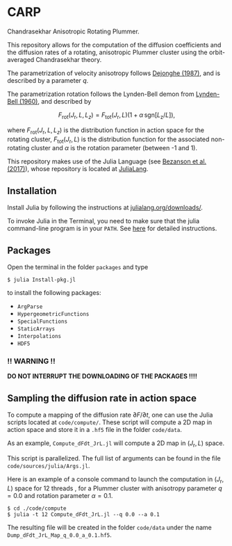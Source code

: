 # CARP
Chandrasekhar Anisotropic Rotating Plummer.

This repository allows for the computation of the diffusion coefficients and the diffusion rates of a rotating, anisotropic Plummer cluster using the orbit-averaged Chandrasekhar theory.

The parametrization of velocity anisotropy follows [Dejonghe (1987)](https://ui.adsabs.harvard.edu/abs/1987MNRAS.224...13D/abstract), and is described by a parameter $q$.

The parametrization rotation follows the Lynden-Bell demon from [Lynden-Bell (1960)](https://ui.adsabs.harvard.edu/abs/1960MNRAS.120..204L/abstract), and described by

$$F_{\mathrm{rot}}(J_{\mathrm{r}},L,L_{z}) = F_{\mathrm{tot}}(J_{\mathrm{r}},L) \big(1 + \alpha \, \mathrm{sgn}[L_{\mathrm{z}}/L] \big),$$

where $F_{\mathrm{rot}}(J_{\mathrm{r}},L,L_{z})$ is the distribution function in action space for the rotating cluster, $F_{\mathrm{tot}}(J_{\mathrm{r}},L)$ is the distribution function for the associated non-rotating cluster and $\alpha$ is the rotation parameter (between -1 and 1).

This repository makes use of the Julia Language  (see [Bezanson et al. (2017)](https://doi.org/10.1137/141000671)), whose repository is located at [JuliaLang](https://github.com/JuliaLang/julia/tree/master).

## Installation

Install Julia by following the instructions at [julialang.org/downloads/](https://julialang.org/downloads/).

To invoke Julia in the Terminal, you need to make sure that the julia command-line program is in your `PATH`. See [here](https://julialang.org/downloads/platform/#optional_add_julia_to_path) for detailed instructions.

## Packages

Open the terminal in the folder `packages` and type

```
$ julia Install-pkg.jl
```

to install the following packages:

- `ArgParse`
- `HypergeometricFunctions`
- `SpecialFunctions`
- `StaticArrays`
- `Interpolations`
- `HDF5`

### !! WARNING !!

**DO NOT INTERRUPT THE DOWNLOADING OF THE PACKAGES !!!!**


## Sampling the diffusion rate in action space

To compute a mapping of the diffusion rate $\partial F/\partial t$, one can use the Julia scripts located at
`code/compute/`. These script will compute a 2D map in action space and store it in a `.hf5` file in the folder `code/data`. 

As an example, `Compute_dFdt_JrL.jl` will compute a 2D map in $(J_{\mathrm{r}},L)$ space.

This script is parallelized. The full list of arguments can be found in the file `code/sources/julia/Args.jl`.

Here is an example of a console command to launch the computation in $(J_{\mathrm{r}},L)$ space for 12 threads , for a Plummer cluster with anisotropy parameter $q=0.0$ and rotation parameter $\alpha=0.1$.

```
$ cd ./code/compute
$ julia -t 12 Compute_dFdt_JrL.jl --q 0.0 --a 0.1
```


The resulting file will be created in the folder `code/data` under the name 
`Dump_dFdt_JrL_Map_q_0.0_a_0.1.hf5`.
